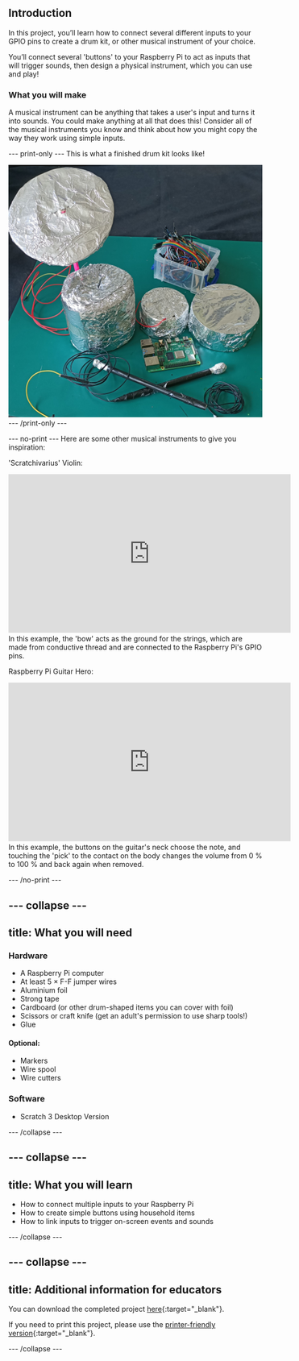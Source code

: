 ## Introduction

In this project, you’ll learn how to connect several different inputs to your GPIO pins to create a drum kit, or other musical instrument of your choice.

You’ll connect several 'buttons' to your Raspberry Pi to act as inputs that will trigger sounds, then design a physical instrument, which you can use and play!

### What you will make

A musical instrument can be anything that takes a user's input and turns it into sounds. You could make anything at all that does this! Consider all of the musical instruments you know and think about how you might copy the way they work using simple inputs.

--- print-only ---
This is what a finished drum kit looks like!

![Completed drumkit project.](images/drumkit-complete.jpg)
--- /print-only ---

--- no-print ---
Here are some other musical instruments to give you inspiration:

'Scratchivarius' Violin:
<iframe width="560" height="315" src="https://www.youtube.com/embed/Xlz1zBw-rSU" title="YouTube video player" frameborder="0" allow="accelerometer; autoplay; clipboard-write; encrypted-media; gyroscope; picture-in-picture" allowfullscreen></iframe>
In this example, the 'bow' acts as the ground for the strings, which are made from conductive thread and are connected to the Raspberry Pi's GPIO pins.

Raspberry Pi Guitar Hero:
<iframe width="560" height="315" src="https://www.youtube.com/embed/_1OzwwUXGtw" title="YouTube video player" frameborder="0" allow="accelerometer; autoplay; clipboard-write; encrypted-media; gyroscope; picture-in-picture" allowfullscreen></iframe>
In this example, the buttons on the guitar's neck choose the note, and touching the 'pick' to the contact on the body changes the volume from 0 % to 100 % and back again when removed.

--- /no-print ---


--- collapse ---
---
title: What you will need
---
### Hardware

+ A Raspberry Pi computer
+ At least 5 × F-F jumper wires
+ Aluminium foil
+ Strong tape
+ Cardboard (or other drum-shaped items you can cover with foil)
+ Scissors or craft knife (get an adult's permission to use sharp tools!)
+ Glue

#### Optional:
+ Markers
+ Wire spool
+ Wire cutters


### Software

+ Scratch 3 Desktop Version

--- /collapse ---

--- collapse ---
---
title: What you will learn
---

+ How to connect multiple inputs to your Raspberry Pi
+ How to create simple buttons using household items
+ How to link inputs to trigger on-screen events and sounds

--- /collapse ---

--- collapse ---
---
title: Additional information for educators
---

You can download the completed project [here](http://rpf.io/p/en/drumkit-get){:target="_blank"}.

If you need to print this project, please use the [printer-friendly version](https://projects.raspberrypi.org/en/projects/scratchpc-musical-instrument/print){:target="_blank"}.

--- /collapse ---
